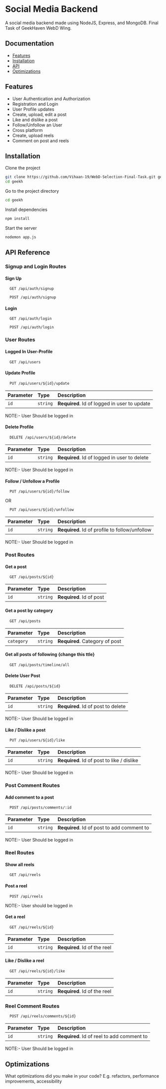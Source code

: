 
# Social Media Backend

A social media backend made using NodeJS, Express, and MongoDB.
Final Task of GeekHaven WebD Wing.




## Documentation

- [Features](#features)
- [Installation](#installation)
- [API](#api%20reference)
- [Optimizations](#optimizations)




## Features

- User Authentication and Authorization
- Registration and Login
- User Profile updates
- Create, upload, edit a post
- Like and dislike a post
- Follow/Unfollow an User
- Cross platform
- Create, upload reels
- Comment on post and reels



## Installation

Clone the project

```bash
git clone https://github.com/Vihaan-19/WebD-Selection-Final-Task.git geekh
cd geekh
```

Go to the project directory

```bash
cd geekh
```

Install dependencies

```bash
npm install
```

Start the server

```bash
nodemon app.js
```


## API Reference

### Signup and Login Routes

#### Sign Up

```http
  GET /api/auth/signup
```

```http
  POST /api/auth/signup
```

#### Login
```http
  GET /api/auth/login
```

```http
  POST /api/auth/login
```


### User Routes

#### Logged In User-Profile
```http
  GET /api/users
```

#### Update Profile
```http
  PUT /api/users/${id}/update
```


| Parameter | Type     | Description                       |
| :-------- | :------- | :-------------------------------- |
| `id`      | `string` | **Required**. Id of logged in user to update |

NOTE:- User Should be logged in

#### Delete Profile
```http
  DELETE /api/users/${id}/delete
```


| Parameter | Type     | Description                       |
| :-------- | :------- | :-------------------------------- |
| `id`      | `string` | **Required**. Id of logged in user to delete |

NOTE:- User Should be logged in


#### Follow / Unfollow a Profile
```http
  PUT /api/users/${id}/follow
```
OR
```http
  PUT /api/users/${id}/unfollow
```


| Parameter | Type     | Description                       |
| :-------- | :------- | :-------------------------------- |
| `id`      | `string` | **Required**. Id of profile to follow/unfollow |

NOTE:- User Should be logged in



### Post Routes
#### Get a post
```http
  GET /api/posts/${id}
```

| Parameter | Type     | Description                       |
| :-------- | :------- | :-------------------------------- |
| `id`      | `string` | **Required**. Id of post  |

#### Get a post by category
```http
  GET /api/posts
```


| Parameter | Type     | Description                       |
| :-------- | :------- | :-------------------------------- |
| `category`|`string`|**Required**. Category of post

#### Get all posts of following {change this ttle}
```http
  GET /api/posts/timeline/all
```


#### Delete User Post
```http
  DELETE /api/posts/${id}
```

| Parameter | Type     | Description                       |
| :-------- | :------- | :-------------------------------- |
| `id`      | `string` | **Required**. Id of post to delete|

NOTE:- User Should be logged in


#### Like / Dislike a post
```http
  PUT /api/users/${id}/like
```


| Parameter | Type     | Description                       |
| :-------- | :------- | :-------------------------------- |
| `id`      | `string` | **Required**. Id of post to like / dislike |

NOTE:- User Should be logged in



### Post Comment Routes
#### Add comment to a post
```http
  POST /api/posts/comments/:id
```

| Parameter | Type     | Description                       |
| :-------- | :------- | :-------------------------------- |
| `id`      | `string` | **Required**. Id of post to add comment to|

NOTE:- User Should be logged in


### Reel Routes
#### Show all reels
```http
  GET /api/reels
```

#### Post a reel
```http
  POST /api/reels
```
NOTE:- User should be logged in

#### Get a reel
```http
  GET /api/reels/${id}
```
| Parameter | Type     | Description                       |
| :-------- | :------- | :-------------------------------- |
| `id`      | `string` | **Required**. Id of the reel|

#### Like / Dislike a reel
```http
  GET /api/reels/${id}/like
```
| Parameter | Type     | Description                       |
| :-------- | :------- | :-------------------------------- |
| `id`      | `string` | **Required**. Id of the reel|


### Reel Comment Routes
```http
  POST /api/reels/comments/${id}
```

| Parameter | Type     | Description                       |
| :-------- | :------- | :-------------------------------- |
| `id`      | `string` | **Required**. Id of reel to add comment to|

NOTE:- User Should be logged in

## Optimizations

What optimizations did you make in your code? E.g. refactors, performance improvements, accessibility

